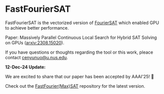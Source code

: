 # FastFourierSAT

FastFourierSAT is the vectorized version of [FourierSAT](https://github.com/vardigroup/FourierSAT) which enabled GPU to achieve better performance. 

Paper: Massively Parallel Continuous Local Search for Hybrid SAT Solving on GPUs ([arxiv:2308.15020](https://arxiv.org/abs/2308.15020)).

If you have questions or thoughts regarding the tool or this work, pleace contact cenyunuo@u.nus.edu.

**12-Dec-24 Update:**

We are excited to share that our paper has been accepted by AAAI'25! 🎉

Check out the [FastFourier(Max)SAT](https://github.com/seeder-research/FastFourierSAT/tree/FastFourier(Max)SAT) repository for the latest version.
